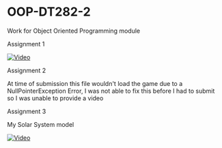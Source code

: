 # OOP-DT282-2
Work for Object Oriented Programming module


Assignment 1



[![Video](http://img.youtube.com/vi/grUWsvPknUI/0.jpg)](http://www.youtube.com/watch?v=grUWsvPknUI)





Assignment 2


At time of submission this file wouldn't load the game due to a NullPointerException Error,
I was not able to fix this before I had to submit so I was unable to provide a video





Assignment 3

My Solar System model

[![Video](https://img.youtube.com/vi/P8G1HFuKQRw/0.jpg)](https://www.youtube.com/watch?v=P8G1HFuKQRw&feature=youtu.be)
